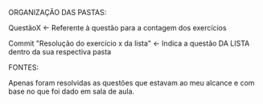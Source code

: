 ORGANIZAÇÃO DAS PASTAS:

QuestãoX <- Referente à questão para a contagem dos exercícios

Commit "Resolução do exercício x da lista" <- Indica a questão DA LISTA dentro da sua respectiva pasta 


FONTES:

Apenas foram resolvidas as questões que estavam ao meu alcance e com base no que foi dado em sala de aula.

